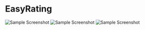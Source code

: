 # EasyRating



![Sample Screenshot](https://i.postimg.cc/jqgdg2rc/Screenshot-1607492856.png "1") 
![Sample Screenshot](https://i.postimg.cc/DySfthvT/Screenshot-1607492863.png "2") 
![Sample Screenshot](https://i.postimg.cc/kXLMCHGt/Screenshot-1607493216-2.png "3")

